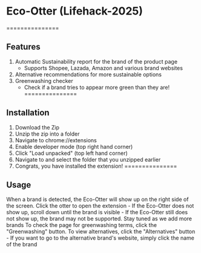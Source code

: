 # Eco-Otter (Lifehack-2025)
===============
## Features
1. Automatic Sustainability report for the brand of the product page
    - Supports Shopee, Lazada, Amazon and various brand websites
2. Alternative recommendations for more sustainable options
3. Greenwashing checker
    - Check if a brand tries to appear more green than they are!
===============
## Installation
1. Download the Zip
2. Unzip the zip into a folder
3. Navigate to chrome://extensions
4. Enable developer mode (top right hand corner)
5. Click "Load unpacked" (top left hand corner)
6. Navigate to and select the folder that you unzipped earlier
7. Congrats, you have installed the extension!
===============
## Usage
When a brand is detected, the Eco-Otter will show up on the right side of the screen. Click the otter to open the extension
    - If the Eco-Otter does not show up, scroll down until the brand is visible
    - If the Eco-Otter still does not show up, the brand may not be supported. Stay tuned as we add more brands
To check the page for greenwashing terms, click the "Greenwashing" button.
To view alternatives, click the "Alternatives" button
    - If you want to go to the alternative brand's website, simply click the name of the brand
